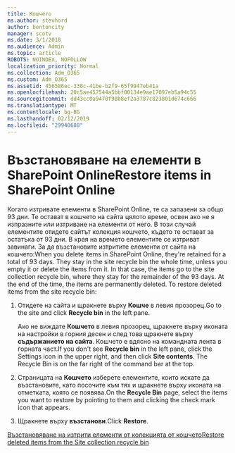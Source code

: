 ```yaml
---
title: Кошчето
ms.author: stevhord
author: bentoncity
manager: scotv
ms.date: 3/1/2018
ms.audience: Admin
ms.topic: article
ROBOTS: NOINDEX, NOFOLLOW
localization_priority: Normal
ms.collection: Adm_O365
ms.custom: Adm_O365
ms.assetid: 456586ec-330c-41be-b2f9-65f9947eb41a
ms.openlocfilehash: 20c5ae457544a5bbf00134e9ae17097eb5a94c55
ms.sourcegitcommit: dd43cc0a9470f98b8ef2a3787c823801d674c666
ms.translationtype: MT
ms.contentlocale: bg-BG
ms.lasthandoff: 02/12/2019
ms.locfileid: "29940688"
---
```

# <a name="restore-items-in-sharepoint-online"></a><span data-ttu-id="feb43-102">Възстановяване на елементи в SharePoint Online</span><span class="sxs-lookup"><span data-stu-id="feb43-102">Restore items in SharePoint Online</span></span>

<span data-ttu-id="feb43-p101">Когато изтривате елементи в SharePoint Online, те са запазени за общо 93 дни. Те остават в кошчето на сайта цялото време, освен ако не я изпразните или изтриване на елементи от него. В този случай елементите отидете сайтът колекция кошчето, където те остават за остатъка от 93 дни. В края на времето елементите се изтриват завинаги. За да възстановите изтритите елементи от сайта на кошчето:</span><span class="sxs-lookup"><span data-stu-id="feb43-p101">When you delete items in SharePoint Online, they're retained for a total of 93 days. They stay in the site recycle bin the whole time, unless you empty it or delete the items from it. In that case, the items go to the site collection recycle bin, where they stay for the remainder of the 93 days. At the end of the time, the items are permanently deleted. To restore deleted items from the site recycle bin:</span></span>
  
1. <span data-ttu-id="feb43-108">Отидете на сайта и щракнете върху **Кошче** в левия прозорец.</span><span class="sxs-lookup"><span data-stu-id="feb43-108">Go to the site and click **Recycle bin** in the left pane.</span></span> 
    
    <span data-ttu-id="feb43-p102">Ако не виждате **Кошчето** в левия прозорец, щракнете върху иконата на настройки в горния десен и след това щракнете върху **съдържанието на сайта**. Кошчето е вдясно на командната лента в горната част.</span><span class="sxs-lookup"><span data-stu-id="feb43-p102">If you don't see **Recycle bin** in the left pane, click the Settings icon in the upper right, and then click **Site contents**. The Recycle Bin is on the far right of the command bar at the top.</span></span>
    
2. <span data-ttu-id="feb43-111">Страницата на **Кошчето** изберете елементите, които искате да възстановите, като посочите към тях и щракнете върху иконата на отметката, която се появява.</span><span class="sxs-lookup"><span data-stu-id="feb43-111">On the **Recycle Bin** page, select the items you want to restore by pointing to them and clicking the check mark icon that appears.</span></span> 
    
3. <span data-ttu-id="feb43-112">Щракнете върху **възстанови**.</span><span class="sxs-lookup"><span data-stu-id="feb43-112">Click **Restore**.</span></span>
    
[<span data-ttu-id="feb43-113">Възстановяване на изтрити елементи от колекцията от кошчето</span><span class="sxs-lookup"><span data-stu-id="feb43-113">Restore deleted items from the Site collection recycle bin</span></span>](https://go.microsoft.com/fwlink/?linkid=866439)
  

